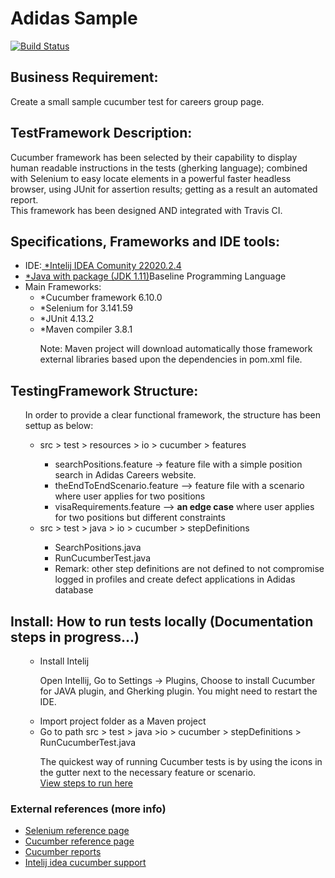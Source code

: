# Adidas Sample
[![Build Status](https://travis-ci.org/aisabel/AdidasSample.svg?branch=main)](https://travis-ci.org/aisabel/AdidasSample)

<h2>Business Requirement:</h2>
<p align="justified">Create a small sample cucumber test for careers group page.</p>

<h2>TestFramework Description:</h2>
<p align="justified">Cucumber framework has been selected by their capability to display human readable instructions in the tests (gherking language); combined with Selenium to easy locate elements in a powerful faster headless browser, using JUnit for assertion results; getting as a result an automated report.</br> This framework has been designed AND integrated with Travis CI.</p> 

<h2>Specifications, Frameworks and IDE tools:</h2>
<ul>
  <li>IDE:<a href="https://www.jetbrains.com/idea/download/#section=windows"> *Intelij IDEA Comunity 22020.2.4</a></li>
<li><a href="http://www.oracle.com/technetwork/java/javase/downloads/jdk8-downloads-2133151.html"> *Java with package (JDK 1.11)</a>Baseline Programming Language</li>
<li>Main Frameworks:<ul>
  <li>*Cucumber framework 6.10.0</li>
  <li>*Selenium for 3.141.59</li>
  <li>*JUnit 4.13.2</li>
  <li>*Maven compiler 3.8.1</li>
  <p align="justified" >Note: Maven project will download automatically those framework external libraries based upon the dependencies in pom.xml file.</p>
</ul>
</ul>   

<h2>TestingFramework Structure:</h2>
<ul>
<p align="justified" >In order to provide a clear functional framework, the structure has been settup as below:</p>
<p align="justified" >
  <ul>
    <li> src > test > resources > io > cucumber > features </li>
      <ul>
        <li> searchPositions.feature -> feature file with a simple position search in Adidas Careers website. </li>
        <li> theEndToEndScenario.feature --> feature file with a scenario where user applies for two positions </li>
        <li> visaRequirements.feature --> <b>an edge case</b> where user applies for two positions but different constraints </li>
      </ul>
     <li> src > test > java > io > cucumber > stepDefinitions </li>
     <ul>
        <li> SearchPositions.java </li>
        <li> RunCucumberTest.java </li>
        <li> Remark: other step definitions are not defined to not compromise logged in profiles and create defect applications in Adidas database </li>
    </ul>
    </ul>
  </ul>
 </p>

  
<h2>Install: How to run tests locally (Documentation steps in progress...)</h2>
<ul>
<ul>
  <li>Install Intelij </li>
  <p align="justified" >Open Intellij, Go to Settings -> Plugins,  Choose to install Cucumber for JAVA plugin, and Gherking plugin. You might need to restart the IDE.</p>
  <li>Import project folder as a Maven project</li>
  <li>Go to path src > test > java >io > cucumber > stepDefinitions > RunCucumberTest.java </li>
  <p align="justified" >The quickest way of running Cucumber tests is by using the icons in the gutter next to the necessary feature or scenario. </br>
  <a href="https://www.jetbrains.com/help/idea/running-cucumber-tests.html"> View steps to run here</a></p>
 </ul>
</ul>

<h3>External references (more info)</h3>
<ul>
  <li><a href="http://docs.seleniumhq.org/projects/webdriver/">Selenium reference page</a></li>
  <li><a href="https://cucumber.io">Cucumber reference page</a></li>
  <li> <a href="https://cucumber.io/blog/open-source/cucumber-reports/">Cucumber reports</a></li>
  <li><a href="https://www.jetbrains.com/help/idea/cucumber-support.html">Intelij idea cucumber support</a></li>
   
</ul>
